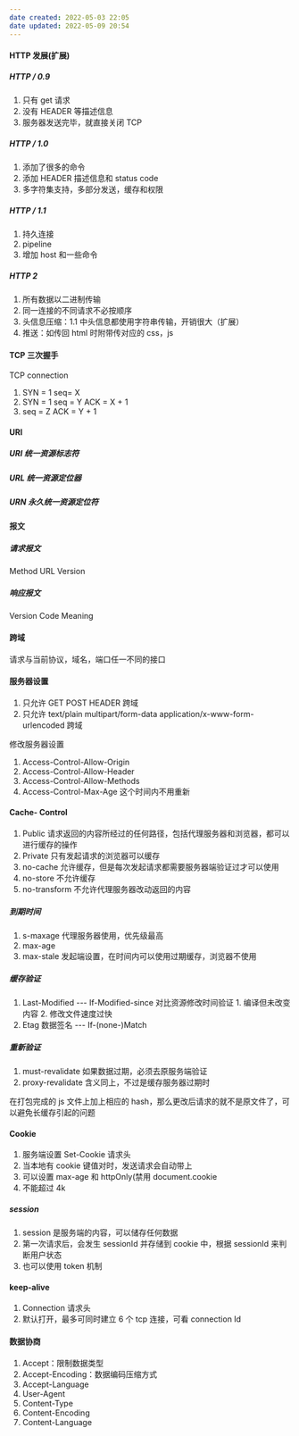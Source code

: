 ```yaml
---
date created: 2022-05-03 22:05
date updated: 2022-05-09 20:54
---
```


#### HTTP 发展(扩展)

##### HTTP / 0.9

1. 只有 get 请求
2. 没有 HEADER 等描述信息
3. 服务器发送完毕，就直接关闭 TCP

##### HTTP / 1.0

1. 添加了很多的命令
2. 添加 HEADER 描述信息和 status code
3. 多字符集支持，多部分发送，缓存和权限

##### HTTP / 1.1

1. 持久连接
2. pipeline
3. 增加 host 和一些命令

##### HTTP 2

1. 所有数据以二进制传输
2. 同一连接的不同请求不必按顺序
3. 头信息压缩：1.1 中头信息都使用字符串传输，开销很大（扩展）
4. 推送：如传回 html 时附带传对应的 css，js

#### TCP 三次握手

TCP connection

1. SYN = 1 seq= X
2. SYN = 1 seq = Y ACK = X + 1
3. seq = Z ACK = Y + 1

#### URI

##### URI 统一资源标志符

##### URL 统一资源定位器

##### URN 永久统一资源定位符

#### 报文

##### 请求报文

Method URL Version

##### 响应报文

Version Code Meaning

#### 跨域

请求与当前协议，域名，端口任一不同的接口

#### 服务器设置

1. 只允许 GET POST HEADER 跨域
2. 只允许 text/plain multipart/form-data application/x-www-form-urlencoded 跨域

修改服务器设置

1. Access-Control-Allow-Origin
2. Access-Control-Allow-Header
3. Access-Control-Allow-Methods
4. Access-Control-Max-Age 这个时间内不用重新

#### Cache- Control

1. Public 请求返回的内容所经过的任何路径，包括代理服务器和浏览器，都可以进行缓存的操作
2. Private 只有发起请求的浏览器可以缓存
3. no-cache 允许缓存，但是每次发起请求都需要服务器端验证过才可以使用
4. no-store 不允许缓存
5. no-transform 不允许代理服务器改动返回的内容

##### 到期时间

1. s-maxage 代理服务器使用，优先级最高
2. max-age
3. max-stale 发起端设置，在时间内可以使用过期缓存，浏览器不使用

##### 缓存验证

1. Last-Modified --- If-Modified-since 对比资源修改时间验证 1. 编译但未改变内容 2. 修改文件速度过快
2. Etag 数据签名 --- If-(none-)Match

##### 重新验证

1. must-revalidate 如果数据过期，必须去原服务端验证
2. proxy-revalidate 含义同上，不过是缓存服务器过期时

在打包完成的 js 文件上加上相应的 hash，那么更改后请求的就不是原文件了，可以避免长缓存引起的问题

#### Cookie

1. 服务端设置 Set-Cookie 请求头
2. 当本地有 cookie 键值对时，发送请求会自动带上
3. 可以设置 max-age 和 httpOnly(禁用 document.cookie
4. 不能超过 4k

##### session

1. session 是服务端的内容，可以储存任何数据
2. 第一次请求后，会发生 sessionId 并存储到 cookie 中，根据 sessionId 来判断用户状态
3. 也可以使用 token 机制

#### keep-alive

1. Connection 请求头
2. 默认打开，最多可同时建立 6 个 tcp 连接，可看 connection Id

#### 数据协商

1. Accept：限制数据类型
2. Accept-Encoding：数据编码压缩方式
3. Accept-Language
4. User-Agent
5. Content-Type
6. Content-Encoding
7. Content-Language
